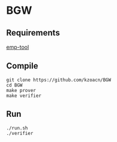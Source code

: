 # BGW

## Requirements

[emp-tool](https://github.com/emp-toolkit/emp-tool)

## Compile

```
git clone https://github.com/kzoacn/BGW
cd BGW
make prover
make verifier
```

## Run

```
./run.sh
./verifier
```

##
